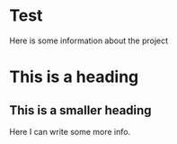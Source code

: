 Test
====

Here is some information about the project

# This is a heading

## This is a smaller heading

Here I can write some more info.
